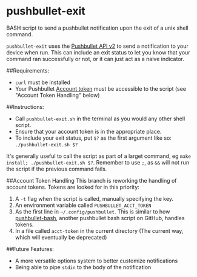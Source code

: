 pushbullet-exit
===============

BASH script to send a pushbullet notification upon the exit of a unix shell command.

`pushbullet-exit` uses the 
[Pushbullet API v2](https://docs.pushbullet.com/v2/pushes/) to send a 
notification to your device when run. This can include an exit status to let
you know that your command ran successfully or not, or it can just act as
a naive indicator.

##Requirements:  
* `curl` must be installed
* Your Pushbullet [Account token](https://www.pushbullet.com/account) must be
  accessible to the script (see "Account Token Handling" below)

##Instructions:  
* Call `pushbullet-exit.sh` in the terminal as you would any other shell script.
* Ensure that your account token is in the appropriate place.
* To include your exit status, put `$?` as the first argument like so:  
`./pushbullet-exit.sh $?`  

It's generally useful to call the script as part of a larget command, eg
`make install; ./pushbullet-exit.sh $?`. Remember to use `;`, as `&&` will
not run the script if the previous command fails.

##Account Token Handling
This branch is reworking the handling of account tokens. Tokens are looked for in this priority:

1. A `-t` flag when the script is called, manually specifying the key.
2. An environment variable called `PUSHBULLET_ACCT_TOKEN`
3. As the first line in `~/.config/pushbullet`. This is similar to how [pushbullet-bash](https://github.com/Red5d/pushbullet-bash/blob/master/pushbullet), another pushbullet bash script on GitHub, handles tokens.
4. In a file called `acct-token` in the current directory (The current way, which will eventually be deprecated)

##Future Features:  
* A more versatile options system to better customize notifications
* Being able to pipe `stdin` to the body of the notification


